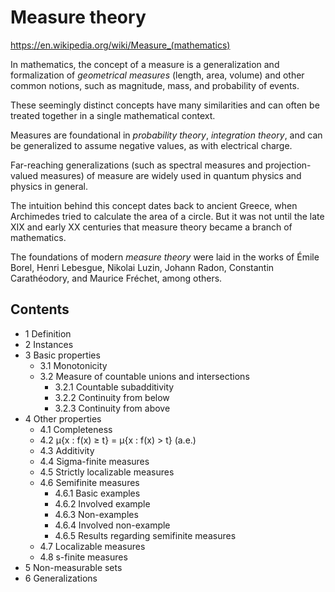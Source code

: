 # Measure theory

https://en.wikipedia.org/wiki/Measure_(mathematics)

In mathematics, the concept of a measure is a generalization and formalization of *geometrical measures* (length, area, volume) and other common notions, such as magnitude, mass, and probability of events.

These seemingly distinct concepts have many similarities and can often be treated together in a single mathematical context.

Measures are foundational in *probability theory*, *integration theory*, and can be generalized to assume negative values, as with electrical charge.

Far-reaching generalizations (such as spectral measures and projection-valued measures) of measure are widely used in quantum physics and physics in general.

The intuition behind this concept dates back to ancient Greece, when Archimedes tried to calculate the area of a circle. But it was not until the late XIX and early XX centuries that measure theory became a branch of mathematics.

The foundations of modern *measure theory* were laid in the works of Émile Borel, Henri Lebesgue, Nikolai Luzin, Johann Radon, Constantin Carathéodory, and Maurice Fréchet, among others.

## Contents

- 1 Definition
- 2 Instances
- 3 Basic properties
  - 3.1 Monotonicity
  - 3.2 Measure of countable unions and intersections
    - 3.2.1 Countable subadditivity
    - 3.2.2 Continuity from below
    - 3.2.3 Continuity from above
- 4 Other properties
  - 4.1 Completeness
  - 4.2 μ{x : f(x) ≥ t} = μ{x : f(x) > t} (a.e.)
  - 4.3 Additivity
  - 4.4 Sigma-finite measures
  - 4.5 Strictly localizable measures
  - 4.6 Semifinite measures
    - 4.6.1 Basic examples
    - 4.6.2 Involved example
    - 4.6.3 Non-examples
    - 4.6.4 Involved non-example
    - 4.6.5 Results regarding semifinite measures
  - 4.7 Localizable measures
  - 4.8 s-finite measures
- 5 Non-measurable sets
- 6 Generalizations
